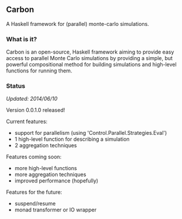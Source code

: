 ## Carbon

A Haskell framework for (parallel) monte-carlo simulations.

### What is it?

Carbon is an open-source, Haskell framework aiming to provide easy access to parallel Monte Carlo simulations by providing a simple, but powerful compositional method for building simulations and high-level functions for running them.

### Status

_Updated: 2014/06/10_

Version 0.0.1.0 released!

Current features:
* support for parallelism (using 'Control.Parallel.Strategies.Eval')
* 1 high-level function for describing a simulation
* 2 aggregation techniques

Features coming soon:
* more high-level functions
* more aggregation techniques
* improved performance (hopefully)

Features for the future:
* suspend/resume
* monad transformer or IO wrapper
